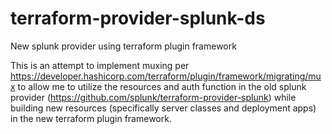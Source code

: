 # terraform-provider-splunk-ds

New splunk provider using terraform plugin framework

This is an attempt to implement muxing per https://developer.hashicorp.com/terraform/plugin/framework/migrating/mux to allow me to utilize the resources and auth function in the old splunk provider (https://github.com/splunk/terraform-provider-splunk) while building new resources (specifically server classes and deployment apps) in the new terraform plugin framework.
